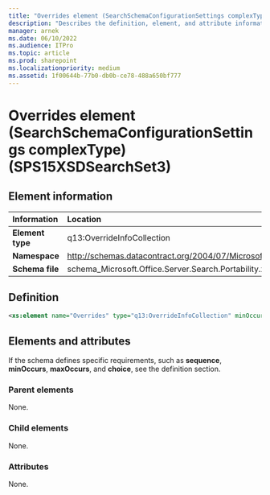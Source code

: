 ```yaml
---
title: "Overrides element (SearchSchemaConfigurationSettings complexType) (SPS15XSDSearchSet3)"
description: "Describes the definition, element, and attribute information for the Overrides element (SearchSchemaConfigurationSettings complexType) (SPS15XSDSearchSet3)."
manager: arnek
ms.date: 06/10/2022
ms.audience: ITPro
ms.topic: article
ms.prod: sharepoint
ms.localizationpriority: medium
ms.assetid: 1f00644b-77b0-db0b-ce78-488a650bf777
---
```


# Overrides element (SearchSchemaConfigurationSettings complexType) (SPS15XSDSearchSet3)

 
  
## Element information

|Information|Location|
|:-----|:-----|
|**Element type**|q13:OverrideInfoCollection|
|**Namespace**|http://schemas.datacontract.org/2004/07/Microsoft.Office.Server.Search.Portability|
|**Schema file**|schema_Microsoft.Office.Server.Search.Portability.xsd|
   
## Definition

```XML
<xs:element name="Overrides" type="q13:OverrideInfoCollection" minOccurs="0"></xs:element>

```

## Elements and attributes

If the schema defines specific requirements, such as **sequence**, **minOccurs**, **maxOccurs**, and **choice**, see the definition section. 
  
### Parent elements

None.
  
### Child elements

None.
  
### Attributes

None.
  

